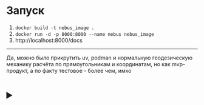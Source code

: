 # Запуск

1) `docker build -t nebus_image .`
2) `docker run -d -p 8000:8000 --name nebus nebus_image`
3) http://localhost:8000/docs

---
Да, можно было прикрутить uv, podman и нормальную геодезическую механику расчёта по прямоугольникам и координатам, но как mvp-продукт, а по факту тестовое - более чем, имхо

<h1><details><summary>&nbsp;</summary>
<img width=500 src="https://github.com/user-attachments/assets/c733cd58-85fe-472e-96b8-199e339551ea">
</details></h1>

